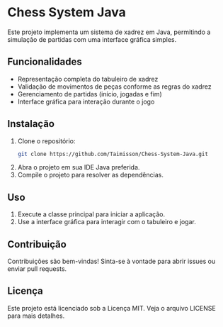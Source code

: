 # Chess System Java

Este projeto implementa um sistema de xadrez em Java, permitindo a simulação de partidas com uma interface gráfica simples.

## Funcionalidades

- Representação completa do tabuleiro de xadrez
- Validação de movimentos de peças conforme as regras do xadrez
- Gerenciamento de partidas (início, jogadas e fim)
- Interface gráfica para interação durante o jogo

## Instalação

1. Clone o repositório:
    ```bash
    git clone https://github.com/Taimisson/Chess-System-Java.git
    ```
2. Abra o projeto em sua IDE Java preferida.
3. Compile o projeto para resolver as dependências.

## Uso

1. Execute a classe principal para iniciar a aplicação.
2. Use a interface gráfica para interagir com o tabuleiro e jogar.

## Contribuição

Contribuições são bem-vindas! Sinta-se à vontade para abrir issues ou enviar pull requests.

## Licença

Este projeto está licenciado sob a Licença MIT. Veja o arquivo LICENSE para mais detalhes.
